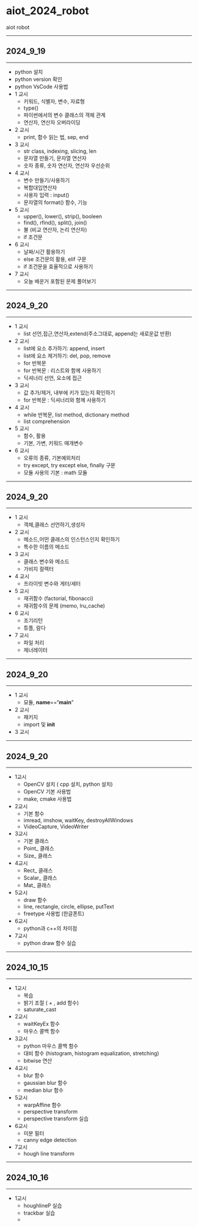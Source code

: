 # aiot_2024_robot
aiot robot


---
## 2024_9_19
---


- python 설치
- python version 확인
- python VsCode 사용법
- 1 교시
  - 키워드, 식별자, 변수, 자료형
  - type()
  - 파이썬에서의 변수 클래스의 객체 관계
  - 연산자, 연산자 오버라이딩
- 2 교시
  - print, 함수 읽는 법, sep, end
- 3 교시
  - str class, indexing, slicing, len
  - 문자열 만들기, 문자열 연산자
  - 숫자 종류, 숫자 연산자, 연산자 우선순위
- 4 교시
  - 변수 만들기/사용하기
  - 복합대입연산자
  - 사용자 입력 : input()
  - 문자열의 format() 함수, 기능
- 5 교시
  - upper(), lower(), strip(), booleen
  - find(), rfind(), split(), join()
  - 불 (비교 연산자, 논리 연산자)
  - if 조건문
- 6 교시
  - 날짜/시간 활용하기
  - else 조건문의 활용, elif 구문
  - if 조건문을 효율적으로 사용하기
- 7 교시
  - 오늘 배운거 포함된 문제 풀어보기

 
---
## 2024_9_20
---


- 1 교시
  - list 선언,접근,연산자,extend(주소그대로, append는 새로운값 반환)
- 2 교시
  - list에 요소 추가하기: append, insert
  - list에 요소 제거하기: del, pop, remove
  - for 반복문
  - for 반복문 : 리스트와 함께 사용하기
  - 딕셔너리 선언, 요소에 접근
- 3 교시
  - 값 추가/제거, 내부에 키가 있는지 확인하기
  - for 반복문 : 딕셔너리와 함께 사용하기
- 4 교시
  - while 반복문, list method, dictionary method
  - list comprehension
- 5 교시
  - 함수, 활용
  - 기본, 가변, 키워드 매개변수
- 6 교시
  - 오류의 종류, 기본예외처리
  - try except, try except else, finally 구문
  - 모듈 사용의 기본 : math 모듈


---
## 2024_9_20
---

  
- 1 교시
  - 객체,클래스 선언하기,생성자
- 2 교시
  - 메소드,어떤 클래스의 인스턴스인지 확인하기
  - 특수한 이름의 메소드
- 3 교시
  - 클래스 변수와 메소드
  - 가비지 컬렉터
- 4 교시
  - 프라이빗 변수와 게터/세터
- 5 교시
  - 재귀함수 (factorial, fibonacci)
  - 재귀함수의 문제 (memo, lru_cache)
- 6 교시
  - 조기리턴
  - 튜플, 람다
- 7 교시
  - 파일 처리
  - 제너레이터


---
## 2024_9_20
---


- 1 교시
  - 묘듈, __name__==“__main__”
- 2 교시
  - 패키지
  - import 및 __init__
- 3 교시


---
## 2024_9_20
---


- 1교시
  - OpenCV 설치 ( cpp 설치, python 설치)
  - OpenCV 기본 사용법
  - make, cmake 사용법
- 2교시
  - 기본 함수
  - imread, imshow, waitKey, destroyAllWindows
  - VideoCapture, VideoWriter
- 3교시
  - 기본 클래스
  - Point_ 클래스
  - Size_ 클래스
- 4교시
  - Rect_ 클래스
  - Scalar_ 클래스
  - Mat_ 클래스
- 5교시
  - draw 함수
  - line, rectangle, circle, ellipse, putText
  - freetype 사용법 (한글폰트)
- 6교시
  - python과 c++의 차이점
- 7교시
  - python draw 함수 실습

---

## 2024_10_15

---

- 1교시
  - 복습
  - 밝기 조절 ( + , add 함수)
  - saturate_cast
- 2교시
  - waitKeyEx 함수
  - 마우스 콜백 함수
- 3교시
  - python 마우스 콜백 함수
  - 대비 함수 (histogram, histogram equalization, stretching)
  - bitwise 연산
- 4교시
  - blur 함수
  - gaussian blur 함수
  - median blur 함수
- 5교시
  - warpAffine 함수
  - perspective transform
  - perspective transform 실습
- 6교시
  - 미분 필터
  - canny edge detection
- 7교시
  - hough line transform

---

## 2024_10_16

---

- 1교시
  - houghlineP 실습
  - trackbar 실습
  - 
